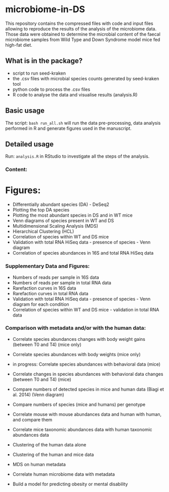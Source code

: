 # microbiome-in-DS
This repository contains the compressed files with code and input files allowing to reproduce the results of the analysis of the microbiome data. Those data were obtained to determine the microbial content of the faecal microbiome samples from Wild Type and Down Syndrome model mice fed high-fat diet.
## What is in the package?
- script to run seed-kraken
- the .csv files with microbial species counts generated by seed-kraken tool
- python code to process the .csv files
- R code to analyse the data and visualise results (analysis.R)
## Basic usage
The script:
```bash run_all.sh```
will run the data pre-processing, data analysis performed in R and generate figures used in the manuscript.

## Detailed usage
Run: 
```analysis.R``` 
in RStudio to investigate all the steps of the analysis.

### Content:
# Figures:
 * Differentially abundant species (DA) - DeSeq2
 * Plotting the top DA species 
 * Plotting the most abundant species in DS and in WT mice
 * Venn diagrams of species present in WT and DS
 * Multidimensional Scaling Analysis (MDS) 
 * Hierarchical Clustering (HCL)
 * Correlation of species within WT and DS mice
 * Validation with total RNA HiSeq data - presence of species - Venn diagram
 * Correlation of species abundances in 16S and total RNA HiSeq data

### Supplementary Data and Figures:
 * Numbers of reads per sample in 16S data
 * Numbers of reads per sample in total RNA data 
 * Rarefaction curves in 16S data 
 * Rarefaction curves in total RNA data 
 * Validation with total RNA HiSeq data - presence of species - Venn diagram for each condition
 * Correlation of species within WT and DS mice - validation in total RNA data

### Comparison with metadata and/or with the human data:

 * Correlate species abundances changes with body weight gains (between T0 and T4) (mice only)
 * Correlate species abundances with body weights (mice only)
 * in progress: Correlate species abundances with behavioral data (mice)
 * Correlate changes in species abundances with behavioral data changes (between T0 and T4) (mice)


 * Compare numbers of detected species in mice and human data (Biagi et al. 2014) (Venn diagram)
 * Compare numbers of species (mice and humans) per genotype
 * Correlate mouse with mouse abundances data and human with human, and compare them
 * Correlate mice taxonomic abundances data with human taxonomic abundances data 
 * Clustering of the human data alone
 * Clustering of the human and mice data
 * MDS on human metadata
 * Correlate human microbiome data with metadata
 * Build a model for predicting obesity or mental disability
